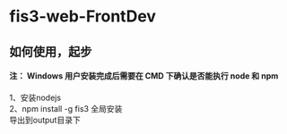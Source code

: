 # fis3-web-FrontDev
## 如何使用，起步<br>
#### 注： Windows 用户安装完成后需要在 CMD 下确认是否能执行 node 和 npm
1、安装nodejs<br>
2、npm install -g fis3 全局安装<br>
导出到output目录下
